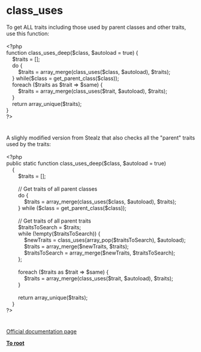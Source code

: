 # class_uses




<div class="phpcode"><span class="html">
To get ALL traits including those used by parent classes and other traits, use this function:
<br>
<br><span class="default">&lt;?php
<br></span><span class="keyword">function </span><span class="default">class_uses_deep</span><span class="keyword">(</span><span class="default">$class</span><span class="keyword">, </span><span class="default">$autoload </span><span class="keyword">= </span><span class="default">true</span><span class="keyword">) {
<br>&#xA0; &#xA0; </span><span class="default">$traits </span><span class="keyword">= [];
<br>&#xA0; &#xA0; do {
<br>&#xA0; &#xA0; &#xA0; &#xA0; </span><span class="default">$traits </span><span class="keyword">= </span><span class="default">array_merge</span><span class="keyword">(</span><span class="default">class_uses</span><span class="keyword">(</span><span class="default">$class</span><span class="keyword">, </span><span class="default">$autoload</span><span class="keyword">), </span><span class="default">$traits</span><span class="keyword">);
<br>&#xA0; &#xA0; } while(</span><span class="default">$class </span><span class="keyword">= </span><span class="default">get_parent_class</span><span class="keyword">(</span><span class="default">$class</span><span class="keyword">));
<br>&#xA0; &#xA0; foreach (</span><span class="default">$traits </span><span class="keyword">as </span><span class="default">$trait </span><span class="keyword">=&gt; </span><span class="default">$same</span><span class="keyword">) {
<br>&#xA0; &#xA0; &#xA0; &#xA0; </span><span class="default">$traits </span><span class="keyword">= </span><span class="default">array_merge</span><span class="keyword">(</span><span class="default">class_uses</span><span class="keyword">(</span><span class="default">$trait</span><span class="keyword">, </span><span class="default">$autoload</span><span class="keyword">), </span><span class="default">$traits</span><span class="keyword">);
<br>&#xA0; &#xA0; }
<br>&#xA0; &#xA0; return </span><span class="default">array_unique</span><span class="keyword">(</span><span class="default">$traits</span><span class="keyword">);
<br>}
<br></span><span class="default">?&gt;</span>
</span>
</div>
  

#


<div class="phpcode"><span class="html">
A slighly modified version from Stealz that also checks all the &quot;parent&quot; traits used by the traits:<br><br><span class="default">&lt;?php<br></span><span class="keyword">public static function </span><span class="default">class_uses_deep</span><span class="keyword">(</span><span class="default">$class</span><span class="keyword">, </span><span class="default">$autoload </span><span class="keyword">= </span><span class="default">true</span><span class="keyword">)<br>&#xA0; &#xA0; {<br>&#xA0; &#xA0; &#xA0; &#xA0; </span><span class="default">$traits </span><span class="keyword">= [];<br><br>&#xA0; &#xA0; &#xA0; &#xA0; </span><span class="comment">// Get traits of all parent classes<br>&#xA0; &#xA0; &#xA0; &#xA0; </span><span class="keyword">do {<br>&#xA0; &#xA0; &#xA0; &#xA0; &#xA0; &#xA0; </span><span class="default">$traits </span><span class="keyword">= </span><span class="default">array_merge</span><span class="keyword">(</span><span class="default">class_uses</span><span class="keyword">(</span><span class="default">$class</span><span class="keyword">, </span><span class="default">$autoload</span><span class="keyword">), </span><span class="default">$traits</span><span class="keyword">);<br>&#xA0; &#xA0; &#xA0; &#xA0; } while (</span><span class="default">$class </span><span class="keyword">= </span><span class="default">get_parent_class</span><span class="keyword">(</span><span class="default">$class</span><span class="keyword">));<br><br>&#xA0; &#xA0; &#xA0; &#xA0; </span><span class="comment">// Get traits of all parent traits<br>&#xA0; &#xA0; &#xA0; &#xA0; </span><span class="default">$traitsToSearch </span><span class="keyword">= </span><span class="default">$traits</span><span class="keyword">;<br>&#xA0; &#xA0; &#xA0; &#xA0; while (!empty(</span><span class="default">$traitsToSearch</span><span class="keyword">)) {<br>&#xA0; &#xA0; &#xA0; &#xA0; &#xA0; &#xA0; </span><span class="default">$newTraits </span><span class="keyword">= </span><span class="default">class_uses</span><span class="keyword">(</span><span class="default">array_pop</span><span class="keyword">(</span><span class="default">$traitsToSearch</span><span class="keyword">), </span><span class="default">$autoload</span><span class="keyword">);<br>&#xA0; &#xA0; &#xA0; &#xA0; &#xA0; &#xA0; </span><span class="default">$traits </span><span class="keyword">= </span><span class="default">array_merge</span><span class="keyword">(</span><span class="default">$newTraits</span><span class="keyword">, </span><span class="default">$traits</span><span class="keyword">);<br>&#xA0; &#xA0; &#xA0; &#xA0; &#xA0; &#xA0; </span><span class="default">$traitsToSearch </span><span class="keyword">= </span><span class="default">array_merge</span><span class="keyword">(</span><span class="default">$newTraits</span><span class="keyword">, </span><span class="default">$traitsToSearch</span><span class="keyword">);<br>&#xA0; &#xA0; &#xA0; &#xA0; };<br><br>&#xA0; &#xA0; &#xA0; &#xA0; foreach (</span><span class="default">$traits </span><span class="keyword">as </span><span class="default">$trait </span><span class="keyword">=&gt; </span><span class="default">$same</span><span class="keyword">) {<br>&#xA0; &#xA0; &#xA0; &#xA0; &#xA0; &#xA0; </span><span class="default">$traits </span><span class="keyword">= </span><span class="default">array_merge</span><span class="keyword">(</span><span class="default">class_uses</span><span class="keyword">(</span><span class="default">$trait</span><span class="keyword">, </span><span class="default">$autoload</span><span class="keyword">), </span><span class="default">$traits</span><span class="keyword">);<br>&#xA0; &#xA0; &#xA0; &#xA0; }<br><br>&#xA0; &#xA0; &#xA0; &#xA0; return </span><span class="default">array_unique</span><span class="keyword">(</span><span class="default">$traits</span><span class="keyword">);<br>&#xA0; &#xA0; }<br></span><span class="default">?&gt;</span>
</span>
</div>
  

#

[Official documentation page](https://www.php.net/manual/en/function.class-uses.php)

**[To root](/README.md)**